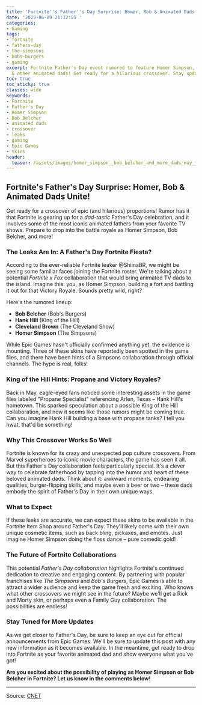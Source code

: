 ```yaml
---
title: 'Fortnite''s Father''s Day Surprise: Homer, Bob & Animated Dads Unite!'
date: '2025-06-09 21:12:55 '
categories:
- Gaming
tags:
- fortnite
- fathers-day
- the-simpsons
- bobs-burgers
- gaming
excerpt: Fortnite Father's Day event rumored to feature Homer Simpson, Bob Belcher
  & other animated dads! Get ready for a hilarious crossover. Stay updated here!
toc: true
toc_sticky: true
classes: wide
keywords:
- Fortnite
- Father's Day
- Homer Simpson
- Bob Belcher
- animated dads
- crossover
- leaks
- gaming
- Epic Games
- skins
header:
  teaser: /assets/images/homer_simpson__bob_belcher_and_more_dads_may_join__20250609211255.jpg
---
```


## Fortnite's Father's Day Surprise: Homer, Bob & Animated Dads Unite!

Get ready for a crossover of epic (and hilarious) proportions! Rumor has it that Fortnite is gearing up for a *dad-tastic* Father's Day celebration, and it involves some of the most iconic animated fathers from your favorite TV shows. Prepare to drop into the battle royale as Homer Simpson, Bob Belcher, and more!

### The Leaks Are In: A Father's Day Fortnite Fiesta?

According to the ever-reliable Fortnite leaker @ShiinaBR, we might be seeing some familiar faces joining the Fortnite roster. We're talking about a potential *Fortnite x Fox* collaboration that would bring animated TV dads to the island. Imagine this: you, as Homer Simpson, building a fort and battling it out for that Victory Royale. Sounds pretty wild, right?



Here's the rumored lineup:

*   **Bob Belcher** (Bob's Burgers)
*   **Hank Hill** (King of the Hill)
*   **Cleveland Brown** (The Cleveland Show)
*   **Homer Simpson** (The Simpsons)

While Epic Games hasn't officially confirmed anything yet, the evidence is mounting. Three of these skins have reportedly been spotted in the game files, and there have been hints of a Simpsons collaboration through official channels. The hype is real, folks!

### King of the Hill Hints: Propane and Victory Royales?

Back in May, eagle-eyed fans noticed some interesting assets in the game files labeled "Propane Specialist" referencing Arlen, Texas – Hank Hill's hometown. This sparked speculation about a possible King of the Hill collaboration, and now it seems like those rumors might be coming true. Can you imagine Hank Hill building a base with propane tanks? I tell you hwat, that'd be something!

### Why This Crossover Works So Well

Fortnite is known for its crazy and unexpected pop culture crossovers. From Marvel superheroes to iconic movie characters, the game has seen it all. But this Father's Day collaboration feels particularly special. It's a clever way to celebrate fatherhood by tapping into the humor and heart of these beloved animated dads. Think about it: awkward moments, endearing qualities, burger-flipping skills, and maybe even a beer or two – these dads embody the spirit of Father's Day in their own unique ways.

### What to Expect

If these leaks are accurate, we can expect these skins to be available in the Fortnite Item Shop around Father's Day. They'll likely come with their own unique cosmetic items, such as back bling, pickaxes, and emotes. Just imagine Homer Simpson doing the floss dance – pure comedic gold!

### The Future of Fortnite Collaborations

This potential *Father's Day collaboration* highlights Fortnite's continued dedication to creative and engaging content. By partnering with popular franchises like *The Simpsons* and *Bob's Burgers*, Epic Games is able to attract a wider audience and keep the game fresh and exciting. Who knows what other crossovers we might see in the future? Maybe we'll get a Rick and Morty skin, or perhaps even a Family Guy collaboration. The possibilities are endless!

### Stay Tuned for More Updates

As we get closer to Father's Day, be sure to keep an eye out for official announcements from Epic Games. We'll be sure to update this post with any new information as it becomes available. In the meantime, get ready to drop into Fortnite as your favorite animated dad and show everyone what you've got!

**Are you excited about the possibility of playing as Homer Simpson or Bob Belcher in Fortnite? Let us know in the comments below!**

---

Source: [CNET](https://www.cnet.com/tech/gaming/bob-belcher-homer-simpson-and-more-dads-may-join-fortnite-for-fathers-day/#ftag=CAD590a51e)